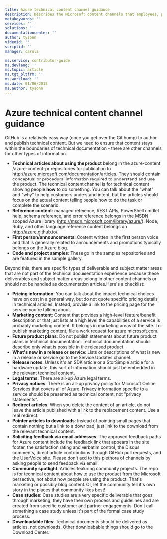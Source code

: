 ```yaml
---
title: Azure technical content channel guidance
description: Describes the Microsoft content channels that employees, partners, and community contributors should use for publishing Azure technical content.
metakeywords: ''
services: ''
solutions: ''
documentationcenter: ''
author: tysonn
videoid: ''
scriptid: ''
manager: carolz

ms.service: contributor-guide
ms.devlang: ''
ms.topic: article
ms.tgt_pltfrm: ''
ms.workload: ''
ms.date: 01/06/2015
ms.author: tysonn
---
```

# Azure technical content channel guidance
GitHub is a relatively easy way (once you get over the Git hump) to author and publish technical content. But we need to ensure that content stays within the boundaries of technical documentation - there are other channels for other types of information.

* **Technical articles about using the product** belong in the azure-content​/azure-content-pr repositories for publication to http://azure.microsoft.com/documentation/articles. They should contain conceptual or procedural information required to understand and use the product. The technical content channel is for technical content showing people **how** to do something. You can talk about the "what" and "why" to help customers understand intent, but the articles should focus on the actual content telling people how to do the task or complete the scenario.
* **Reference content**: managed reference, REST APIs, PowerShell cmdlet help, schema reference, and error reference belongs in the MSDN scoped Azure library (http://msdn.microsoft.com/library/azure/). Node, Ruby, and other language reference content belongs on http://azure.github.io/​.
* **First person/announcements**: Content written in the first person voice and that is generally related to announcements and promotions typically belongs on the Azure blog.
* **Code and project samples**: These go in the samples repositories and are featured in the sample gallery.

Beyond this, there are specific types of deliverable and subject matter areas that are not part of the technical documentation experience because these deliverables and subject matter areas belong in other content channels or should not be handled as documentation articles.​ Here's a checklist:

* **Pricing information**: You can talk about the impact technical choices have on cost in a general way, but do not quote specific pricing details in technical articles. Instead, provide a link to the pricing page for the service you're talking about.
* **Marketing content**: Content that provides a high-level feature/benefit description or that just lists at a high level the capabilities of a service is probably marketing content. It belongs in marketing areas of the site. To publish marketing content, file a work request for azure.microsoft.com.
* **Future product plans**: Do not publish statements about future product plans in technical documentation. Technical documentation should describe only what is possible in the released product.​
* **What's new in a release or service**:  Lists or descriptions of what is new in a release or service go to the Service Updates channel.
* **Release notes**: Unless it's an SDK article or a StorSimple article for a hardware update, this sort of information should just be embedded in the relevant technical content.
* **Legal terms**: There are all-up Azure legal terms​.
* **Privacy notices**: There is an all-up privacy policy for Microsoft Online Services that covers all of Azure. Privacy information specific to a service should be presented as technical content, not "privacy statements".
* **Redirect articles**:  When you delete the content of an article, do not leave the article published with a link to the replacement content. Use a real redirect.
* **Pointer articles to downloads**: Instead of pointing small pages that contain nothing but a link to a download, just link to the download from the relevant technical content.
* **Soliciting feedback via email addresses**: The approved feedback paths for Azure content include the feedback link that appears in the site footer, the satisfaction rating and verbatim control, the Disqus comments, direct article contributions through GitHub pull requests, and the UserVoice site. Please don't add to this plethora of channels by asking people to send feedback via email.
* **Community spotlight**: Articles featuring community projects. The repo is for technical content about how to use the product from the Microsoft persective, not about how people are using the product. That's marketing or possibly blog content. Or, let the community tell it's own story in the places that community likes best!
* **Case studies**: Case studies are a very specific deliverable that goes through marketing, they have their own process and guidelines and are created from specific customer and partner engagements. Don't call something a case study unless it's part of the formal case study process.
* **Downloadable files**: Technical documents should be delivered as articles, not downloads. Other downloabable things should go to the Download Center.

